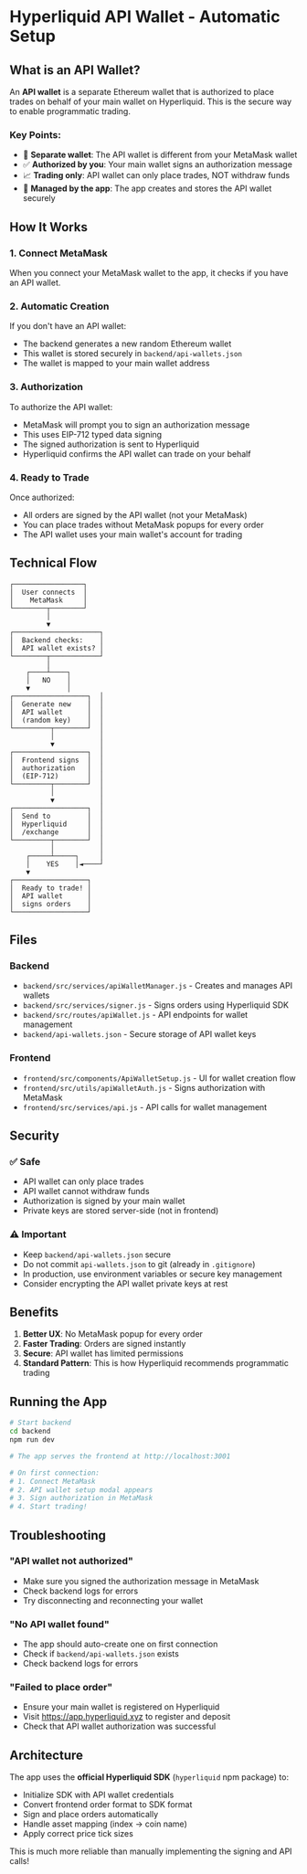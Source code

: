 # Hyperliquid API Wallet - Automatic Setup

## What is an API Wallet?

An **API wallet** is a separate Ethereum wallet that is authorized to place trades on behalf of your main wallet on Hyperliquid. This is the secure way to enable programmatic trading.

### Key Points:
- 🔐 **Separate wallet**: The API wallet is different from your MetaMask wallet
- ✅ **Authorized by you**: Your main wallet signs an authorization message
- 📈 **Trading only**: API wallet can only place trades, NOT withdraw funds
- 🔑 **Managed by the app**: The app creates and stores the API wallet securely

## How It Works

### 1. **Connect MetaMask**
When you connect your MetaMask wallet to the app, it checks if you have an API wallet.

### 2. **Automatic Creation**
If you don't have an API wallet:
- The backend generates a new random Ethereum wallet
- This wallet is stored securely in `backend/api-wallets.json`
- The wallet is mapped to your main wallet address

### 3. **Authorization**
To authorize the API wallet:
- MetaMask will prompt you to sign an authorization message
- This uses EIP-712 typed data signing
- The signed authorization is sent to Hyperliquid
- Hyperliquid confirms the API wallet can trade on your behalf

### 4. **Ready to Trade**
Once authorized:
- All orders are signed by the API wallet (not your MetaMask)
- You can place trades without MetaMask popups for every order
- The API wallet uses your main wallet's account for trading

## Technical Flow

```
┌─────────────────┐
│  User connects  │
│    MetaMask     │
└────────┬────────┘
         │
         ▼
┌─────────────────────┐
│  Backend checks:    │
│  API wallet exists? │
└────────┬────────────┘
         │
    ┌────┴────┐
    │   NO    │
    ▼         │
┌──────────────────┐  │
│  Generate new    │  │
│  API wallet      │  │
│  (random key)    │  │
└─────────┬────────┘  │
          │           │
          ▼           │
┌──────────────────┐  │
│  Frontend signs  │  │
│  authorization   │  │
│  (EIP-712)       │  │
└─────────┬────────┘  │
          │           │
          ▼           │
┌──────────────────┐  │
│  Send to         │  │
│  Hyperliquid     │  │
│  /exchange       │  │
└─────────┬────────┘  │
          │           │
    ┌─────┴─────┐     │
    │    YES    │◄────┘
    ▼           
┌──────────────────┐
│  Ready to trade! │
│  API wallet      │
│  signs orders    │
└──────────────────┘
```

## Files

### Backend
- `backend/src/services/apiWalletManager.js` - Creates and manages API wallets
- `backend/src/services/signer.js` - Signs orders using Hyperliquid SDK
- `backend/src/routes/apiWallet.js` - API endpoints for wallet management
- `backend/api-wallets.json` - Secure storage of API wallet keys

### Frontend
- `frontend/src/components/ApiWalletSetup.js` - UI for wallet creation flow
- `frontend/src/utils/apiWalletAuth.js` - Signs authorization with MetaMask
- `frontend/src/services/api.js` - API calls for wallet management

## Security

### ✅ Safe
- API wallet can only place trades
- API wallet cannot withdraw funds
- Authorization is signed by your main wallet
- Private keys are stored server-side (not in frontend)

### ⚠️ Important
- Keep `backend/api-wallets.json` secure
- Do not commit `api-wallets.json` to git (already in `.gitignore`)
- In production, use environment variables or secure key management
- Consider encrypting the API wallet private keys at rest

## Benefits

1. **Better UX**: No MetaMask popup for every order
2. **Faster Trading**: Orders are signed instantly
3. **Secure**: API wallet has limited permissions
4. **Standard Pattern**: This is how Hyperliquid recommends programmatic trading

## Running the App

```bash
# Start backend
cd backend
npm run dev

# The app serves the frontend at http://localhost:3001

# On first connection:
# 1. Connect MetaMask
# 2. API wallet setup modal appears
# 3. Sign authorization in MetaMask
# 4. Start trading!
```

## Troubleshooting

### "API wallet not authorized"
- Make sure you signed the authorization message in MetaMask
- Check backend logs for errors
- Try disconnecting and reconnecting your wallet

### "No API wallet found"
- The app should auto-create one on first connection
- Check if `backend/api-wallets.json` exists
- Check backend logs for errors

### "Failed to place order"
- Ensure your main wallet is registered on Hyperliquid
- Visit https://app.hyperliquid.xyz to register and deposit
- Check that API wallet authorization was successful

## Architecture

The app uses the **official Hyperliquid SDK** (`hyperliquid` npm package) to:
- Initialize SDK with API wallet credentials
- Convert frontend order format to SDK format
- Sign and place orders automatically
- Handle asset mapping (index → coin name)
- Apply correct price tick sizes

This is much more reliable than manually implementing the signing and API calls!

